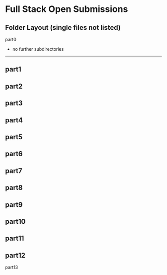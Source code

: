 # Full Stack Open Submissions

## Folder Layout (single files not listed)

part0
* no further subdirectories
---
part1
---
part2
---
part3
---
part4
---
part5
---
part6
---
part7
---
part8
---
part9
---
part10
---
part11
---
part12
---
part13
